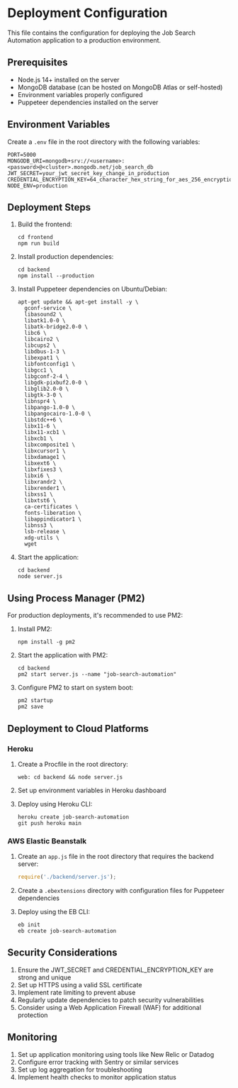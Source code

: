 # Deployment Configuration

This file contains the configuration for deploying the Job Search Automation application to a production environment.

## Prerequisites

- Node.js 14+ installed on the server
- MongoDB database (can be hosted on MongoDB Atlas or self-hosted)
- Environment variables properly configured
- Puppeteer dependencies installed on the server

## Environment Variables

Create a `.env` file in the root directory with the following variables:

```
PORT=5000
MONGODB_URI=mongodb+srv://<username>:<password>@<cluster>.mongodb.net/job_search_db
JWT_SECRET=your_jwt_secret_key_change_in_production
CREDENTIAL_ENCRYPTION_KEY=64_character_hex_string_for_aes_256_encryption
NODE_ENV=production
```

## Deployment Steps

1. Build the frontend:
   ```
   cd frontend
   npm run build
   ```

2. Install production dependencies:
   ```
   cd backend
   npm install --production
   ```

3. Install Puppeteer dependencies on Ubuntu/Debian:
   ```
   apt-get update && apt-get install -y \
     gconf-service \
     libasound2 \
     libatk1.0-0 \
     libatk-bridge2.0-0 \
     libc6 \
     libcairo2 \
     libcups2 \
     libdbus-1-3 \
     libexpat1 \
     libfontconfig1 \
     libgcc1 \
     libgconf-2-4 \
     libgdk-pixbuf2.0-0 \
     libglib2.0-0 \
     libgtk-3-0 \
     libnspr4 \
     libpango-1.0-0 \
     libpangocairo-1.0-0 \
     libstdc++6 \
     libx11-6 \
     libx11-xcb1 \
     libxcb1 \
     libxcomposite1 \
     libxcursor1 \
     libxdamage1 \
     libxext6 \
     libxfixes3 \
     libxi6 \
     libxrandr2 \
     libxrender1 \
     libxss1 \
     libxtst6 \
     ca-certificates \
     fonts-liberation \
     libappindicator1 \
     libnss3 \
     lsb-release \
     xdg-utils \
     wget
   ```

4. Start the application:
   ```
   cd backend
   node server.js
   ```

## Using Process Manager (PM2)

For production deployments, it's recommended to use PM2:

1. Install PM2:
   ```
   npm install -g pm2
   ```

2. Start the application with PM2:
   ```
   cd backend
   pm2 start server.js --name "job-search-automation"
   ```

3. Configure PM2 to start on system boot:
   ```
   pm2 startup
   pm2 save
   ```

## Deployment to Cloud Platforms

### Heroku

1. Create a Procfile in the root directory:
   ```
   web: cd backend && node server.js
   ```

2. Set up environment variables in Heroku dashboard

3. Deploy using Heroku CLI:
   ```
   heroku create job-search-automation
   git push heroku main
   ```

### AWS Elastic Beanstalk

1. Create an `app.js` file in the root directory that requires the backend server:
   ```javascript
   require('./backend/server.js');
   ```

2. Create a `.ebextensions` directory with configuration files for Puppeteer dependencies

3. Deploy using the EB CLI:
   ```
   eb init
   eb create job-search-automation
   ```

## Security Considerations

1. Ensure the JWT_SECRET and CREDENTIAL_ENCRYPTION_KEY are strong and unique
2. Set up HTTPS using a valid SSL certificate
3. Implement rate limiting to prevent abuse
4. Regularly update dependencies to patch security vulnerabilities
5. Consider using a Web Application Firewall (WAF) for additional protection

## Monitoring

1. Set up application monitoring using tools like New Relic or Datadog
2. Configure error tracking with Sentry or similar services
3. Set up log aggregation for troubleshooting
4. Implement health checks to monitor application status

